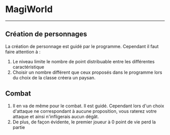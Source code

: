 # MagiWorld
***
## Création de personnages
La création de personnage est guidé par le programme. Cependant il faut faire attention à :
1. Le niveau limite le nombre de point distribuable entre les différentes caractéristique
2. Choisir un nombre différent que ceux proposés dans le programme lors du choix de la classe créera un paysan.

## Combat
1. Il en va de même pour le combat. Il est guidé. Cependant lors d'un choix d'attaque ne correspondant à aucune proposition, vous raterez votre attaque et ainsi n'infligerais aucun dégât.
2. De plus, de façon évidente, le premier joueur à 0 point de vie perd la partie